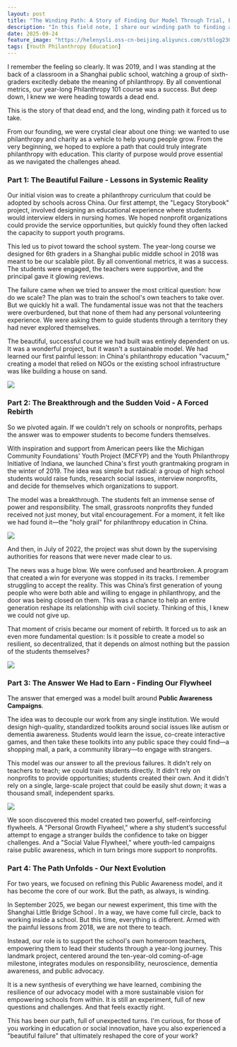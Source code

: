 ```yaml
---
layout: post
title: "The Winding Path: A Story of Finding Our Model Through Trial, Error, and Evolution"
description: "In this field note, I share our winding path to finding a sustainable model through a "beautiful failure," a forced rebirth, and a resilient new approach."
date: 2025-09-24
feature_image: "https://helenysli.oss-cn-beijing.aliyuncs.com/stblog2307TongHanChun.jpg"
tags: [Youth Philanthropy Education]
---
```


I remember the feeling so clearly. It was 2019, and I was standing at the back of a classroom in a Shanghai public school, watching a group of sixth-graders excitedly debate the meaning of philanthropy. By all conventional metrics, our year-long Philanthropy 101 course was a success. But deep down, I knew we were heading towards a dead end. 

<!--more-->

This is the story of that dead end, and the long, winding path it forced us to take.

From our founding, we were crystal clear about one thing: we wanted to use philanthropy and charity as a vehicle to help young people grow. From the very beginning, we hoped to explore a path that could truly integrate philanthropy with education. This clarity of purpose would prove essential as we navigated the challenges ahead.



### **Part 1: The Beautiful Failure - Lessons in Systemic Reality**

Our initial vision was to create a philanthropy curriculum that could be adopted by schools across China. Our first attempt, the "Legacy Storybook" project, involved designing an educational experience where students would interview elders in nursing homes. We hoped nonprofit organizations could provide the service opportunities, but quickly found they often lacked the capacity to support youth programs.

This led us to pivot toward the school system. The year-long course we designed for 6th graders in a Shanghai public middle school in 2018 was meant to be our scalable pilot. By all conventional metrics, it was a success. The students were engaged, the teachers were supportive, and the principal gave it glowing reviews.

The failure came when we tried to answer the most critical question: how do we scale? The plan was to train the school's own teachers to take over. But we quickly hit a wall. The fundamental issue was not that the teachers were overburdened, but that none of them had any personal volunteering experience. We were asking them to guide students through a territory they had never explored themselves.

The beautiful, successful course we had built was entirely dependent on us. It was a wonderful project, but it wasn't a sustainable model. We had learned our first painful lesson: in China's philanthropy education "vacuum," creating a model that relied on NGOs or the existing school infrastructure was like building a house on sand.

![](https://helenysli.oss-cn-beijing.aliyuncs.com/stblogHuaSiClassPicture.jpg)

### Part 2: The Breakthrough and the Sudden Void - A Forced Rebirth

So we pivoted again. If we couldn't rely on schools or nonprofits, perhaps the answer was to empower students to become funders themselves.

With inspiration and support from American peers like the Michigan Community Foundations' Youth Project (MCFYP) and the Youth Philanthropy Initiative of Indiana, we launched China's first youth grantmaking program in the winter of 2019. The idea was simple but radical: a group of high school students would raise funds, research social issues, interview nonprofits, and decide for themselves which organizations to support.

The model was a breakthrough. The students felt an immense sense of power and responsibility. The small, grassroots nonprofits they funded received not just money, but vital encouragement. For a moment, it felt like we had found it—the "holy grail" for philanthropy education in China.

![](https://helenysli.oss-cn-beijing.aliyuncs.com/stblog2106YGMCheckPresentation.jpg)

And then, in July of 2022, the project was shut down by the supervising authorities for reasons that were never made clear to us.

The news was a huge blow. We were confused and heartbroken. A program that created a win for everyone was stopped in its tracks. I remember struggling to accept the reality. This was China’s first generation of young people who were both able and willing to engage in philanthropy, and the door was being closed on them. This was a chance to help an entire generation reshape its relationship with civil society. Thinking of this, I knew we could not give up. 

That moment of crisis became our moment of rebirth. It forced us to ask an even more fundamental question: Is it possible to create a model so resilient, so decentralized, that it depends on almost nothing but the passion of the students themselves?

![](https://helenysli.oss-cn-beijing.aliyuncs.com/stblogBetheChange.jpg)

### Part 3: The Answer We Had to Earn - Finding Our Flywheel

The answer that emerged was a model built around **Public Awareness Campaigns**.

The idea was to decouple our work from any single institution. We would design high-quality, standardized toolkits around social issues like autism or dementia awareness. Students would learn the issue, co-create interactive games, and then take these toolkits into any public space they could find—a shopping mall, a park, a community library—to engage with strangers.

This model was our answer to all the previous failures. It didn't rely on teachers to teach; we could train students directly. It didn't rely on nonprofits to provide opportunities; students created their own. And it didn't rely on a single, large-scale project that could be easily shut down; it was a thousand small, independent sparks.

![](https://helenysli.oss-cn-beijing.aliyuncs.com/stblog2409ZhengDa.jpg)

We soon discovered this model created two powerful, self-reinforcing flywheels. A "Personal Growth Flywheel," where a shy student’s successful attempt to engage a stranger builds the confidence to take on bigger challenges. And a "Social Value Flywheel," where youth-led campaigns raise public awareness, which in turn brings more support to nonprofits.

### Part 4: The Path Unfolds - Our Next Evolution

For two years, we focused on refining this Public Awareness model, and it has become the core of our work. But the path, as always, is winding.

In September 2025, we began our newest experiment, this time with the Shanghai Little Bridge School . In a way, we have come full circle, back to working inside a school. But this time, everything is different. Armed with the painful lessons from 2018, we are not there to teach. 

Instead, our role is to support the school's own homeroom teachers, empowering them to lead their students through a year-long journey. This landmark project, centered around the ten-year-old coming-of-age milestone, integrates modules on responsibility, neuroscience, dementia awareness, and public advocacy.

It is a new synthesis of everything we have learned, combining the resilience of our advocacy model with a more sustainable vision for empowering schools from within. It is still an experiment, full of new questions and challenges. And that feels exactly right.

This has been our path, full of unexpected turns. I'm curious, for those of you working in education or social innovation, have you also experienced a "beautiful failure" that ultimately reshaped the core of your work?
